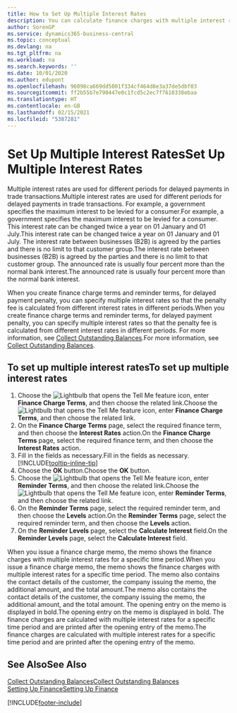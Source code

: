 ```yaml
---
title: How to Set Up Multiple Interest Rates
description: You can calculate finance charges with multiple interest rates for a specific period. The interest calculation is similar for all financial charges, with variation only in the rate of interest for a specific period.
author: SorenGP
ms.service: dynamics365-business-central
ms.topic: conceptual
ms.devlang: na
ms.tgt_pltfrm: na
ms.workload: na
ms.search.keywords: ''
ms.date: 10/01/2020
ms.author: edupont
ms.openlocfilehash: 96098ca669dd5001f334cf464d8e3a37de5dbf03
ms.sourcegitcommit: ff2b55b7e790447e0c1fcd5c2ec7f7610338ebaa
ms.translationtype: HT
ms.contentlocale: en-GB
ms.lasthandoff: 02/15/2021
ms.locfileid: "5387281"
---
```

# <a name="set-up-multiple-interest-rates"></a><span data-ttu-id="421bf-104">Set Up Multiple Interest Rates</span><span class="sxs-lookup"><span data-stu-id="421bf-104">Set Up Multiple Interest Rates</span></span>
<span data-ttu-id="421bf-105">Multiple interest rates are used for different periods for delayed payments in trade transactions.</span><span class="sxs-lookup"><span data-stu-id="421bf-105">Multiple interest rates are used for different periods for delayed payments in trade transactions.</span></span> <span data-ttu-id="421bf-106">For example, a government specifies the maximum interest to be levied for a consumer.</span><span class="sxs-lookup"><span data-stu-id="421bf-106">For example, a government specifies the maximum interest to be levied for a consumer.</span></span> <span data-ttu-id="421bf-107">This interest rate can be changed twice a year on 01 January and 01 July.</span><span class="sxs-lookup"><span data-stu-id="421bf-107">This interest rate can be changed twice a year on 01 January and 01 July.</span></span> <span data-ttu-id="421bf-108">The interest rate between businesses (B2B) is agreed by the parties and there is no limit to that customer group.</span><span class="sxs-lookup"><span data-stu-id="421bf-108">The interest rate between businesses (B2B) is agreed by the parties and there is no limit to that customer group.</span></span> <span data-ttu-id="421bf-109">The announced rate is usually four percent more than the normal bank interest.</span><span class="sxs-lookup"><span data-stu-id="421bf-109">The announced rate is usually four percent more than the normal bank interest.</span></span>

<span data-ttu-id="421bf-110">When you create finance charge terms and reminder terms, for delayed payment penalty, you can specify multiple interest rates so that the penalty fee is calculated from different interest rates in different periods.</span><span class="sxs-lookup"><span data-stu-id="421bf-110">When you create finance charge terms and reminder terms, for delayed payment penalty, you can specify multiple interest rates so that the penalty fee is calculated from different interest rates in different periods.</span></span> <span data-ttu-id="421bf-111">For more information, see [Collect Outstanding Balances](receivables-collect-outstanding-balances.md).</span><span class="sxs-lookup"><span data-stu-id="421bf-111">For more information, see [Collect Outstanding Balances](receivables-collect-outstanding-balances.md).</span></span>

## <a name="to-set-up-multiple-interest-rates"></a><span data-ttu-id="421bf-112">To set up multiple interest rates</span><span class="sxs-lookup"><span data-stu-id="421bf-112">To set up multiple interest rates</span></span>  
1.  <span data-ttu-id="421bf-113">Choose the ![Lightbulb that opens the Tell Me feature](media/ui-search/search_small.png "Tell me what you want to do") icon, enter **Finance Charge Terms**, and then choose the related link.</span><span class="sxs-lookup"><span data-stu-id="421bf-113">Choose the ![Lightbulb that opens the Tell Me feature](media/ui-search/search_small.png "Tell me what you want to do") icon, enter **Finance Charge Terms**, and then choose the related link.</span></span>  
2.  <span data-ttu-id="421bf-114">On the **Finance Charge Terms** page, select the required finance term, and then choose the **Interest Rates** action.</span><span class="sxs-lookup"><span data-stu-id="421bf-114">On the **Finance Charge Terms** page, select the required finance term, and then choose the **Interest Rates** action.</span></span>  
3.  <span data-ttu-id="421bf-115">Fill in the fields as necessary.</span><span class="sxs-lookup"><span data-stu-id="421bf-115">Fill in the fields as necessary.</span></span> [!INCLUDE[tooltip-inline-tip](includes/tooltip-inline-tip_md.md)]
4.  <span data-ttu-id="421bf-116">Choose the **OK** button.</span><span class="sxs-lookup"><span data-stu-id="421bf-116">Choose the **OK** button.</span></span>  
5.  <span data-ttu-id="421bf-117">Choose the ![Lightbulb that opens the Tell Me feature](media/ui-search/search_small.png "Tell me what you want to do") icon, enter **Reminder Terms**, and then choose the related link.</span><span class="sxs-lookup"><span data-stu-id="421bf-117">Choose the ![Lightbulb that opens the Tell Me feature](media/ui-search/search_small.png "Tell me what you want to do") icon, enter **Reminder Terms**, and then choose the related link.</span></span>  
6.  <span data-ttu-id="421bf-118">On the **Reminder Terms** page, select the required reminder term, and then choose the **Levels** action.</span><span class="sxs-lookup"><span data-stu-id="421bf-118">On the **Reminder Terms** page, select the required reminder term, and then choose the **Levels** action.</span></span>  
7.  <span data-ttu-id="421bf-119">On the **Reminder Levels** page, select the **Calculate Interest** field.</span><span class="sxs-lookup"><span data-stu-id="421bf-119">On the **Reminder Levels** page, select the **Calculate Interest** field.</span></span>  

<span data-ttu-id="421bf-120">When you issue a finance charge memo, the memo shows the finance charges with multiple interest rates for a specific time period.</span><span class="sxs-lookup"><span data-stu-id="421bf-120">When you issue a finance charge memo, the memo shows the finance charges with multiple interest rates for a specific time period.</span></span> <span data-ttu-id="421bf-121">The memo also contains the contact details of the customer, the company issuing the memo, the additional amount, and the total amount.</span><span class="sxs-lookup"><span data-stu-id="421bf-121">The memo also contains the contact details of the customer, the company issuing the memo, the additional amount, and the total amount.</span></span> <span data-ttu-id="421bf-122">The opening entry on the memo is displayed in bold.</span><span class="sxs-lookup"><span data-stu-id="421bf-122">The opening entry on the memo is displayed in bold.</span></span> <span data-ttu-id="421bf-123">The finance charges are calculated with multiple interest rates for a specific time period and are printed after the opening entry of the memo.</span><span class="sxs-lookup"><span data-stu-id="421bf-123">The finance charges are calculated with multiple interest rates for a specific time period and are printed after the opening entry of the memo.</span></span>  

## <a name="see-also"></a><span data-ttu-id="421bf-124">See Also</span><span class="sxs-lookup"><span data-stu-id="421bf-124">See Also</span></span>  
[<span data-ttu-id="421bf-125">Collect Outstanding Balances</span><span class="sxs-lookup"><span data-stu-id="421bf-125">Collect Outstanding Balances</span></span>](receivables-collect-outstanding-balances.md)  
[<span data-ttu-id="421bf-126">Setting Up Finance</span><span class="sxs-lookup"><span data-stu-id="421bf-126">Setting Up Finance</span></span>](finance-setup-finance.md)


[!INCLUDE[footer-include](includes/footer-banner.md)]